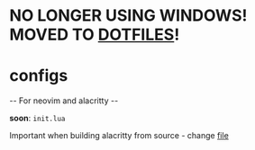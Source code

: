  # NO LONGER USING WINDOWS! MOVED TO [DOTFILES](https://github.com/ndav1d/dotfiles)!
 # configs
-- For neovim and alacritty --

**soon**: `init.lua`



Important when building alacritty from source - change [file](https://github.com/fredizzimo/alacritty/commit/c1b9958c5ee80afea2080e9f2c9a77aa4c631577)
